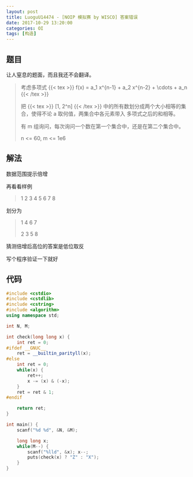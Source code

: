```yaml
---
layout: post
title: LuoguU14474 - [NOIP 模拟赛 by WISCO] 答案错误
date: 2017-10-29 13:20:00
categories: OI
tags: [构造]
---
```


## 题目

让人窒息的题面，而且我还不会翻译。

> 考虑多项式 {{< tex >}} f(x) = a_1 x^{n-1} + a_2 x^{n-2} + \cdots + a_n {{< /tex >}}
> 
> 把 {{< tex >}} [1, 2^n] {{< /tex >}} 中的所有数划分成两个大小相等的集合，使得不论 a 取何值，两集合中各元素带入
> 多项式之后的和相等。
> 
> 有 m 组询问，每次询问一个数在第一个集合中，还是在第二个集合中。
> 
> n <= 60, m <= 1e6

## 解法

数据范围提示倍增

再看看样例

> 1 2 3 4 5 6 7 8

划分为

> 1 4 6 7
> 
> 2 3 5 8

猜测倍增后高位的答案是低位取反

写个程序验证一下就好

## 代码

```cpp
#include <cstdio>
#include <cstdlib>
#include <cstring>
#include <algorithm>
using namespace std;

int N, M;

int check(long long x) {
    int ret = 0;
#ifdef __GNUC__
    ret = __builtin_parityll(x);
#else
    int ret = 0;
    while(x) {
        ret++;
        x -= (x) & (-x);
    }
    ret = ret & 1;
#endif

    return ret;
}

int main() {
    scanf("%d %d", &N, &M);

    long long x;
    while(M--) {
        scanf("%lld", &x); x--;
        puts(check(x) ? "Z" : "X");
    }
}
```
